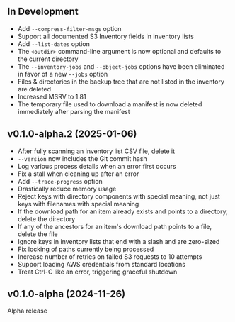In Development
--------------
- Add `--compress-filter-msgs` option
- Support all documented S3 Inventory fields in inventory lists
- Add `--list-dates` option
- The `<outdir>` command-line argument is now optional and defaults to the
  current directory
- The `--inventory-jobs` and `--object-jobs` options have been eliminated in
  favor of a new `--jobs` option
- Files & directories in the backup tree that are not listed in the inventory
  are deleted
- Increased MSRV to 1.81
- The temporary file used to download a manifest is now deleted immediately
  after parsing the manifest

v0.1.0-alpha.2 (2025-01-06)
---------------------------
- After fully scanning an inventory list CSV file, delete it
- `--version` now includes the Git commit hash
- Log various process details when an error first occurs
- Fix a stall when cleaning up after an error
- Add `--trace-progress` option
- Drastically reduce memory usage
- Reject keys with directory components with special meaning, not just keys
  with filenames with special meaning
- If the download path for an item already exists and points to a directory,
  delete the directory
- If any of the ancestors for an item's download path points to a file, delete
  the file
- Ignore keys in inventory lists that end with a slash and are zero-sized
- Fix locking of paths currently being processed
- Increase number of retries on failed S3 requests to 10 attempts
- Support loading AWS credentials from standard locations
- Treat Ctrl-C like an error, triggering graceful shutdown

v0.1.0-alpha (2024-11-26)
-------------------------
Alpha release
